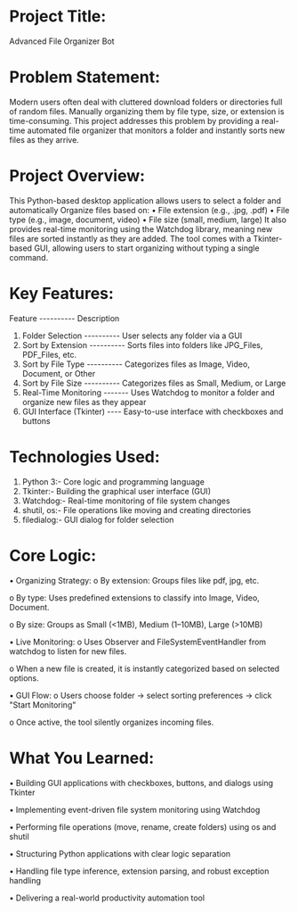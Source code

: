 # Project Title:

Advanced File Organizer Bot

# Problem Statement:

Modern users often deal with cluttered download folders or directories full of random
files. Manually organizing them by file type, size, or extension is time-consuming. This
project addresses this problem by providing a real-time automated file organizer that
monitors a folder and instantly sorts new files as they arrive.

# Project Overview:

This Python-based desktop application allows users to select a folder and automatically
Organize files based on:
  • File extension (e.g., .jpg, .pdf)
  • File type (e.g., image, document, video)
  • File size (small, medium, large)
It also provides real-time monitoring using the Watchdog library, meaning new files are
sorted instantly as they are added. The tool comes with a Tkinter-based GUI, allowing
users to start organizing without typing a single command.

# Key Features:

Feature        ----------      Description

1. Folder Selection ----------  User selects any folder via a GUI
2. Sort by Extension ---------- Sorts files into folders like JPG_Files, PDF_Files, etc.
3. Sort by File Type ---------- Categorizes files as Image, Video, Document, or Other
4. Sort by File Size ---------- Categorizes files as Small, Medium, or Large
5. Real-Time Monitoring ------- Uses Watchdog to monitor a folder and organize new files as they appear
6. GUI Interface (Tkinter) ---- Easy-to-use interface with checkboxes and buttons

# Technologies Used:

1. Python 3:- Core logic and programming language
2. Tkinter:- Building the graphical user interface (GUI)
3. Watchdog:- Real-time monitoring of file system changes
4. shutil, os:- File operations like moving and creating directories
5. filedialog:- GUI dialog for folder selection

# Core Logic:

• Organizing Strategy:
  o By extension: Groups files like pdf, jpg, etc.

  o By type: Uses predefined extensions to classify into Image, Video, Document.
  
  o By size: Groups as Small (<1MB), Medium (1–10MB), Large (>10MB)
  
• Live Monitoring:
  o Uses Observer and FileSystemEventHandler from watchdog to listen for new files.
  
  o When a new file is created, it is instantly categorized based on selected options.
  
• GUI Flow:
  o Users choose folder → select sorting preferences → click "Start Monitoring"
  
  o Once active, the tool silently organizes incoming files.

# What You Learned:

• Building GUI applications with checkboxes, buttons, and dialogs using Tkinter

• Implementing event-driven file system monitoring using Watchdog

• Performing file operations (move, rename, create folders) using os and shutil

• Structuring Python applications with clear logic separation

• Handling file type inference, extension parsing, and robust exception handling

• Delivering a real-world productivity automation tool
